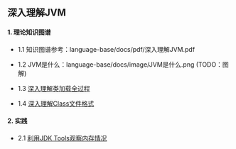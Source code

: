 ## 深入理解JVM

#### 1. 理论知识图谱

- 1.1 知识图谱参考：language-base/docs/pdf/深入理解JVM.pdf
    
- 1.2 JVM是什么：language-base/docs/image/JVM是什么.png (TODO：图解)
    
- 1.3 [深入理解类加载全过程](./classloading/readme.md)

- 1.4 [深入理解Class文件格式](./classfileformat/readme.md)
   
#### 2. 实践

- 2.1 [利用JDK Tools观察内存情况](./jmm/readme.md)
    
